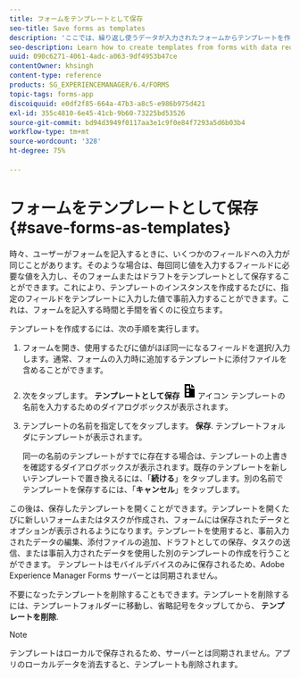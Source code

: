 ```yaml
---
title: フォームをテンプレートとして保存
seo-title: Save forms as templates
description: 'ここでは、繰り返し使うデータが入力されたフォームからテンプレートを作成する方法について説明します。 '
seo-description: Learn how to create templates from forms with data required repeatedly.
uuid: 090c6271-4061-4adc-a063-9df4953b47ce
contentOwner: khsingh
content-type: reference
products: SG_EXPERIENCEMANAGER/6.4/FORMS
topic-tags: forms-app
discoiquuid: e0df2f85-664a-47b3-a8c5-e986b975d421
exl-id: 355c4810-6e45-41cb-9b60-73225bd53526
source-git-commit: bd94d3949f0117aa3e1c9f0e84f7293a5d6b03b4
workflow-type: tm+mt
source-wordcount: '328'
ht-degree: 75%

---
```


# フォームをテンプレートとして保存 {#save-forms-as-templates}

時々、ユーザーがフォームを記入するときに、いくつかのフィールドへの入力が同じことがあります。そのような場合は、毎回同じ値を入力するフィールドに必要な値を入力し、そのフォームまたはドラフトをテンプレートとして保存することができます。これにより、テンプレートのインスタンスを作成するたびに、指定のフィールドをテンプレートに入力した値で事前入力することができます。これは、フォームを記入する時間と手間を省くのに役立ちます。

テンプレートを作成するには、次の手順を実行します。

1. フォームを開き、使用するたびに値がほぼ同一になるフィールドを選択/入力します。通常、フォームの入力時に追加するテンプレートに添付ファイルを含めることができます。
1. 次をタップします。 **テンプレートとして保存** ![save_as_template](assets/save_as_template.png)アイコン テンプレートの名前を入力するためのダイアログボックスが表示されます。
1. テンプレートの名前を指定してをタップします。 **保存**. テンプレートフォルダにテンプレートが表示されます。

   同一の名前のテンプレートがすでに存在する場合は、テンプレートの上書きを確認するダイアログボックスが表示されます。既存のテンプレートを新しいテンプレートで置き換えるには、「**続ける**」をタップします。別の名前でテンプレートを保存するには、「**キャンセル**」をタップします。

この後は、保存したテンプレートを開くことができます。テンプレートを開くたびに新しいフォームまたはタスクが作成され、フォームには保存されたデータとオプションが表示されるようになります。テンプレートを使用すると、事前入力されたデータの編集、添付ファイルの追加、ドラフトとしての保存、タスクの送信、または事前入力されたデータを使用した別のテンプレートの作成を行うことができます。 テンプレートはモバイルデバイスのみに保存されるため、Adobe Experience Manager Forms サーバーとは同期されません。

不要になったテンプレートを削除することもできます。テンプレートを削除するには、テンプレートフォルダーに移動し、省略記号をタップしてから、 **テンプレートを削除**.

>[!NOTE]
>
>テンプレートはローカルで保存されるため、サーバーとは同期されません。アプリのローカルデータを消去すると、テンプレートも削除されます。
